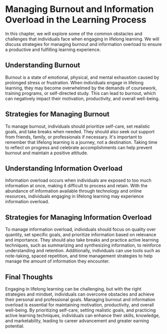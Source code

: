 Managing Burnout and Information Overload in the Learning Process
======================================================================================================================================

In this chapter, we will explore some of the common obstacles and challenges that individuals face when engaging in lifelong learning. We will discuss strategies for managing burnout and information overload to ensure a productive and fulfilling learning experience.

Understanding Burnout
---------------------

Burnout is a state of emotional, physical, and mental exhaustion caused by prolonged stress or frustration. When individuals engage in lifelong learning, they may become overwhelmed by the demands of coursework, training programs, or self-directed study. This can lead to burnout, which can negatively impact their motivation, productivity, and overall well-being.

Strategies for Managing Burnout
-------------------------------

To manage burnout, individuals should prioritize self-care, set realistic goals, and take breaks when needed. They should also seek out support from friends, family, or professionals if necessary. It's important to remember that lifelong learning is a journey, not a destination. Taking time to reflect on progress and celebrate accomplishments can help prevent burnout and maintain a positive attitude.

Understanding Information Overload
----------------------------------

Information overload occurs when individuals are exposed to too much information at once, making it difficult to process and retain. With the abundance of information available through technology and online resources, individuals engaging in lifelong learning may experience information overload.

Strategies for Managing Information Overload
--------------------------------------------

To manage information overload, individuals should focus on quality over quantity, set specific goals, and prioritize information based on relevance and importance. They should also take breaks and practice active learning techniques, such as summarizing and synthesizing information, to reinforce understanding and retention. Additionally, individuals can use tools such as note-taking, spaced repetition, and time management strategies to help manage the amount of information they encounter.

Final Thoughts
--------------

Engaging in lifelong learning can be challenging, but with the right strategies and mindset, individuals can overcome obstacles and achieve their personal and professional goals. Managing burnout and information overload is essential for maintaining motivation, productivity, and overall well-being. By prioritizing self-care, setting realistic goals, and practicing active learning techniques, individuals can enhance their skills, knowledge, and marketability, leading to career advancement and greater earning potential.
